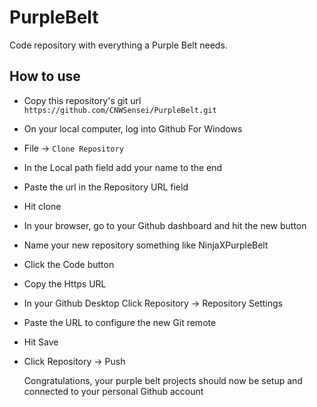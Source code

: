 # PurpleBelt
Code repository with everything a Purple Belt needs.

## How to use
- Copy this repository's git url `https://github.com/CNWSensei/PurpleBelt.git`
- On your local computer, log into Github For Windows
- File -> `Clone Repository`
- In the Local path field add your name to the end
- Paste the url in the Repository URL field
- Hit clone
- In your browser, go to your Github dashboard and hit the new button
- Name your new repository something like NinjaXPurpleBelt
- Click the Code button
- Copy the Https URL
- In your Github Desktop Click Repository -> Repository Settings
- Paste the URL to configure the new Git remote
- Hit Save
- Click Repository -> Push

  Congratulations, your purple belt projects should now be setup and connected to your personal Github account
